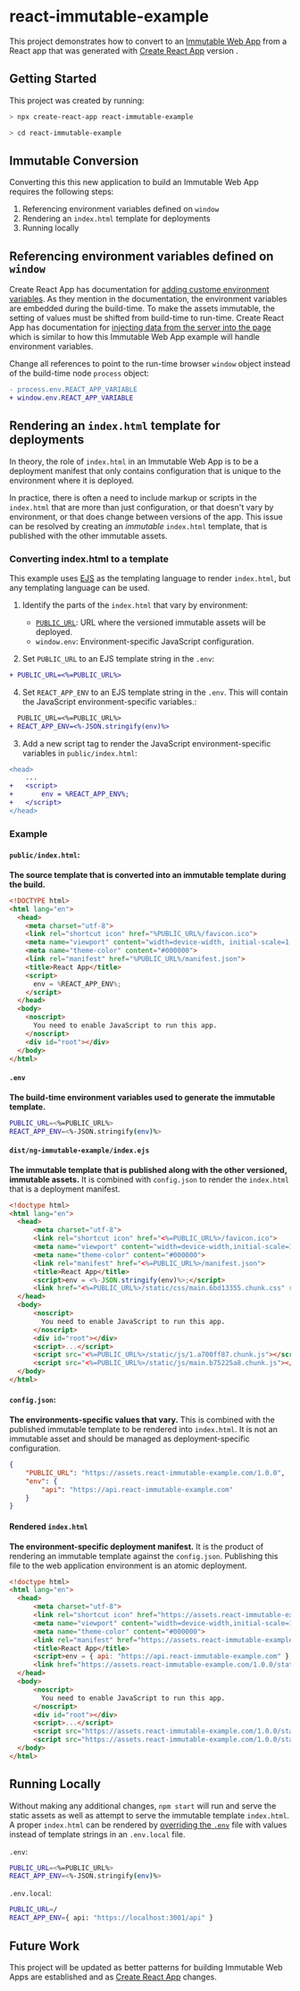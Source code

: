 # react-immutable-example

This project demonstrates how to convert to an [Immutable Web App](https://immutablwebapps.org) from a React app that was generated with [Create React App](https://github.com/facebook/create-react-app) version .

## Getting Started

This project was created by running:

```bash
> npx create-react-app react-immutable-example

> cd react-immutable-example
```

## Immutable Conversion

Converting this this new application to build an Immutable Web App requires the following steps:

1. Referencing environment variables defined on `window`
2. Rendering an `index.html` template for deployments
3. Running locally

## Referencing environment variables defined on `window`

Create React App has documentation for [adding custome environment variables](https://facebook.github.io/create-react-app/docs/adding-custom-environment-variables). As they mention in the documentation, the environment variables are embedded during the build-time. To make the assets immutable, the setting of values must be shifted from build-time to run-time. Create React App has documentation for [injecting data from the server into the page](https://facebook.github.io/create-react-app/docs/title-and-meta-tags#injecting-data-from-the-server-into-the-page) which is similar to how this Immutable Web App example will handle environment variables.

Change all references to point to the run-time browser `window` object instead of the build-time node `process` object:

```diff
- process.env.REACT_APP_VARIABLE
+ window.env.REACT_APP_VARIABLE
```

## Rendering an `index.html` template for deployments

In theory, the role of `index.html` in an Immutable Web App is to be a deployment manifest that only contains configuration that is unique to the environment where it is deployed.

In practice, there is often a need to include markup or scripts in the `index.html` that are more than just configuration, or that doesn't vary by environment, or that does change between versions of the app. This issue can be resolved by creating an _immutable_ `index.html` template, that is published with the other immutable assets.

### Converting index.html to a template

This example uses [EJS](https://ejs.co/) as the templating language to render `index.html`, but any templating language can be used.

1) Identify the parts of the `index.html` that vary by environment:

    - [`PUBLIC_URL`](https://facebook.github.io/create-react-app/docs/using-the-public-folder#adding-assets-outside-of-the-module-system): URL where the versioned immutable assets will be deployed.
    - `window.env`: Environment-specific JavaScript configuration.

2) Set `PUBLIC_URL` to an EJS template string in the `.env`:

```diff
+ PUBLIC_URL=<%=PUBLIC_URL%>
```

4) Set `REACT_APP_ENV` to an EJS template string in the `.env`. This will contain the JavaScript environment-specific variables.:

```diff
  PUBLIC_URL=<%=PUBLIC_URL%>
+ REACT_APP_ENV=<%-JSON.stringify(env)%>
```

3) Add a new script tag to render the JavaScript environment-specific variables in `public/index.html`:

```diff
<head>
    ...
+   <script>
+       env = %REACT_APP_ENV%;
+   </script>
</head>
```

### Example

#### `public/index.html`:

__The source template that is converted into an immutable template during the build.__

```html
<!DOCTYPE html>
<html lang="en">
  <head>
    <meta charset="utf-8">
    <link rel="shortcut icon" href="%PUBLIC_URL%/favicon.ico">
    <meta name="viewport" content="width=device-width, initial-scale=1, shrink-to-fit=no">
    <meta name="theme-color" content="#000000">
    <link rel="manifest" href="%PUBLIC_URL%/manifest.json">
    <title>React App</title>
    <script>
      env = %REACT_APP_ENV%;
    </script>
  </head>
  <body>
    <noscript>
      You need to enable JavaScript to run this app.
    </noscript>
    <div id="root"></div>
  </body>
</html>
```

#### `.env`

__The build-time environment variables used to generate the immutable template.__

```sh
PUBLIC_URL=<%=PUBLIC_URL%>
REACT_APP_ENV=<%-JSON.stringify(env)%>
```

#### `dist/ng-immutable-example/index.ejs`

__The immutable template that is published along with the other versioned, immutable assets.__ It is combined with `config.json` to render the `index.html` that is a deployment manifest.

```html
<!doctype html>
<html lang="en">
  <head>
      <meta charset="utf-8">
      <link rel="shortcut icon" href="<%=PUBLIC_URL%>/favicon.ico">
      <meta name="viewport" content="width=device-width,initial-scale=1,shrink-to-fit=no">
      <meta name="theme-color" content="#000000">
      <link rel="manifest" href="<%=PUBLIC_URL%>/manifest.json">
      <title>React App</title>
      <script>env = <%-JSON.stringify(env)%>;</script>
      <link href="<%=PUBLIC_URL%>/static/css/main.6bd13355.chunk.css" rel="stylesheet">
  </head>
  <body>
      <noscript>
        You need to enable JavaScript to run this app.
      </noscript>
      <div id="root"></div>
      <script>...</script>
      <script src="<%=PUBLIC_URL%>/static/js/1.a700ff87.chunk.js"></script>
      <script src="<%=PUBLIC_URL%>/static/js/main.b75225a8.chunk.js"></script>
  </body>
</html>
```

#### `config.json`:

__The environments-specific values that vary.__ This is combined with the published immutable template to be rendered into `index.html`. It is not an immutable asset and should be managed as deployment-specific configuration.

```json
{
    "PUBLIC_URL": "https://assets.react-immutable-example.com/1.0.0",
    "env": {
        "api": "https://api.react-immutable-example.com"
    }
}
```

#### Rendered `index.html`

__The environment-specific deployment manifest.__ It is the product of rendering an immutable template against the `config.json`. Publishing this file to the web application environment is an atomic deployment.

```html
<!doctype html>
<html lang="en">
  <head>
      <meta charset="utf-8">
      <link rel="shortcut icon" href="https://assets.react-immutable-example.com/1.0.0/favicon.ico">
      <meta name="viewport" content="width=device-width,initial-scale=1,shrink-to-fit=no">
      <meta name="theme-color" content="#000000">
      <link rel="manifest" href="https://assets.react-immutable-example.com/1.0.0/manifest.json">
      <title>React App</title>
      <script>env = { api: "https://api.react-immutable-example.com" };</script>
      <link href="https://assets.react-immutable-example.com/1.0.0/static/css/main.6bd13355.chunk.css" rel="stylesheet">
  </head>
  <body>
      <noscript>
        You need to enable JavaScript to run this app.
      </noscript>
      <div id="root"></div>
      <script>...</script>
      <script src="https://assets.react-immutable-example.com/1.0.0/static/js/1.a700ff87.chunk.js"></script>
      <script src="https://assets.react-immutable-example.com/1.0.0/static/js/main.b75225a8.chunk.js"></script>
  </body>
</html>
```

## Running Locally

Without making any additional changes, `npm start` will run and serve the static assets as well as attempt to serve the immutable template `index.html`. A proper `index.html` can be rendered by [overriding the `.env`](https://facebook.github.io/create-react-app/docs/adding-custom-environment-variables#what-other-env-files-can-be-used) file with values instead of template strings in an `.env.local` file.

`.env`:

```sh
PUBLIC_URL=<%=PUBLIC_URL%>
REACT_APP_ENV=<%-JSON.stringify(env)%>
```

`.env.local`:

```sh
PUBLIC_URL=/
REACT_APP_ENV={ api: "https://localhost:3001/api" }
```

## Future Work

This project will be updated as better patterns for building Immutable Web Apps are established and as [Create React App](https://github.com/facebook/create-react-app) changes.